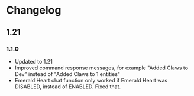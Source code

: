 
# Changelog

## 1.21

### 1.1.0

- Updated to 1.21
- Improved command response messages, for example "Added Claws to Dev" instead of "Added Claws to 1 entities"
- Emerald Heart chat function only worked if Emerald Heart was DISABLED, instead of ENABLED. Fixed that.